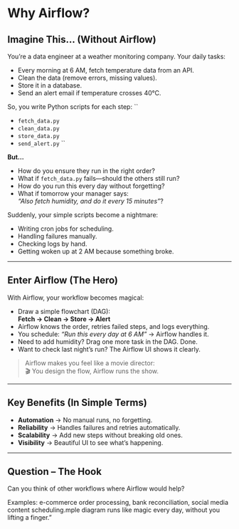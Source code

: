 # Why Airflow?

## Imagine This… (Without Airflow)

You’re a data engineer at a weather monitoring company. Your daily tasks:
- Every morning at 6 AM, fetch temperature data from an API.
- Clean the data (remove errors, missing values).
- Store it in a database.
- Send an alert email if temperature crosses 40°C.

So, you write Python scripts for each step:
``
- `fetch_data.py`
- `clean_data.py`
- `store_data.py`
- `send_alert.py`
``

**But…**
- How do you ensure they run in the right order?
- What if `fetch_data.py` fails—should the others still run?
- How do you run this every day without forgetting?
- What if tomorrow your manager says:  
  *“Also fetch humidity, and do it every 15 minutes”*?

Suddenly, your simple scripts become a nightmare:
- Writing cron jobs for scheduling.
- Handling failures manually.
- Checking logs by hand.
- Getting woken up at 2 AM because something broke.

---

## Enter Airflow (The Hero)

With Airflow, your workflow becomes magical:
- Draw a simple flowchart (DAG):  
  **Fetch → Clean → Store → Alert**
- Airflow knows the order, retries failed steps, and logs everything.
- You schedule: *“Run this every day at 6 AM”* → Airflow handles it.
- Need to add humidity? Drag one more task in the DAG. Done.
- Want to check last night’s run? The Airflow UI shows it clearly.

> Airflow makes you feel like a movie director:  
> 🎬 You design the flow, Airflow runs the show.

---

## Key Benefits (In Simple Terms)

- **Automation** → No manual runs, no forgetting.
- **Reliability** → Handles failures and retries automatically.
- **Scalability** → Add new steps without breaking old ones.
- **Visibility** → Beautiful UI to see what’s happening.

---

## Question – The Hook
Can you think of other workflows where Airflow would help?  

Examples: 
 e-commerce order processing, bank reconciliation, social media content scheduling.mple diagram runs like magic every day, without you lifting a finger.”